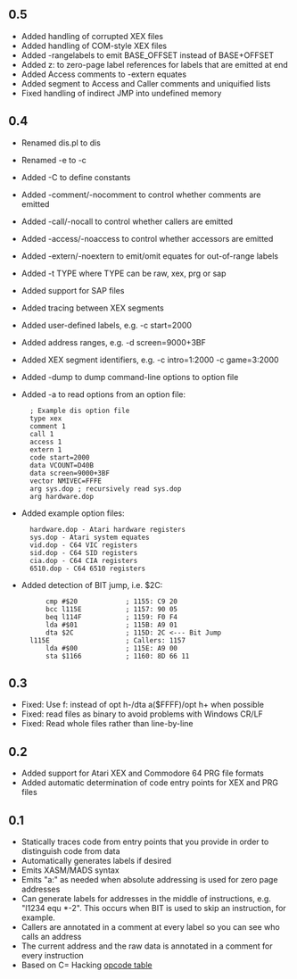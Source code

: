 0.5
---

- Added handling of corrupted XEX files
- Added handling of COM-style XEX files
- Added -rangelabels to emit BASE\_OFFSET instead of BASE+OFFSET
- Added z: to zero-page label references for labels that are emitted at end
- Added Access comments to -extern equates
- Added segment to Access and Caller comments and uniquified lists
- Fixed handling of indirect JMP into undefined memory

0.4
---

- Renamed dis.pl to dis
- Renamed -e to -c
- Added -C to define constants
- Added -comment/-nocomment to control whether comments are emitted
- Added -call/-nocall to control whether callers are emitted
- Added -access/-noaccess to control whether accessors are emitted
- Added -extern/-noextern to emit/omit equates for out-of-range labels
- Added -t TYPE where TYPE can be raw, xex, prg or sap
- Added support for SAP files
- Added tracing between XEX segments
- Added user-defined labels, e.g. -c start=2000
- Added address ranges, e.g. -d screen=9000+3BF
- Added XEX segment identifiers, e.g. -c intro=1:2000 -c game=3:2000
- Added -dump to dump command-line options to option file
- Added -a to read options from an option file:

        ; Example dis option file
        type xex
        comment 1
        call 1
        access 1
        extern 1
        code start=2000
        data VCOUNT=D40B
        data screen=9000+3BF
        vector NMIVEC=FFFE
        arg sys.dop ; recursively read sys.dop
        arg hardware.dop

- Added example option files:

        hardware.dop - Atari hardware registers
        sys.dop - Atari system equates
        vid.dop - C64 VIC registers
        sid.dop - C64 SID registers
        cia.dop - C64 CIA registers
        6510.dop - C64 6510 registers
    
- Added detection of BIT jump, i.e. $2C:

            cmp #$20            ; 1155: C9 20
            bcc l115E           ; 1157: 90 05
            beq l114F           ; 1159: F0 F4
            lda #$01            ; 115B: A9 01
            dta $2C             ; 115D: 2C <--- Bit Jump
        l115E                   ; Callers: 1157
            lda #$00            ; 115E: A9 00
            sta $1166           ; 1160: 8D 66 11

0.3
---

- Fixed: Use f: instead of opt h-/dta a($FFFF)/opt h+ when possible
- Fixed: read files as binary to avoid problems with Windows CR/LF
- Fixed: Read whole files rather than line-by-line

0.2
---

- Added support for Atari XEX and Commodore 64 PRG file formats
- Added automatic determination of code entry points for XEX and PRG files

0.1
---

- Statically traces code from entry points that you provide in order to
  distinguish code from data
- Automatically generates labels if desired
- Emits XASM/MADS syntax
- Emits "a:" as needed when absolute addressing is used for zero page addresses
- Can generate labels for addresses in the middle of instructions, e.g. "l1234
  equ *-2". This occurs when BIT is used to skip an instruction, for example.
- Callers are annotated in a comment at every label so you can see who calls an
  address
- The current address and the raw data is annotated in a comment for every
  instruction
- Based on C= Hacking [opcode
  table](http://codebase64.org/doku.php?id=magazines:chacking1#opcodes_and_quasi-opcodes)
